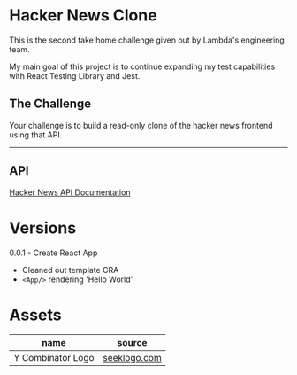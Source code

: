 # Hacker News Clone
This is the second take home challenge given out by Lambda's engineering team.

My main goal of this project is to continue expanding my test capabilities with React Testing Library and Jest. 

## **The Challenge**
Your challenge is to build a read-only clone of the hacker news frontend using that API.

---

## API
[Hacker News API Documentation](https://github.com/HackerNews/API)


# Versions
<summary>0.0.1 - Create React App</summary>

- Cleaned out template CRA
- `<App/>` rendering 'Hello World' 
</details>

# Assets
| name              | source | 
| ---               | ---    | 
| Y Combinator Logo | [seeklogo.com](https://seeklogo.com/vector-logo/274103/y-combinator) |